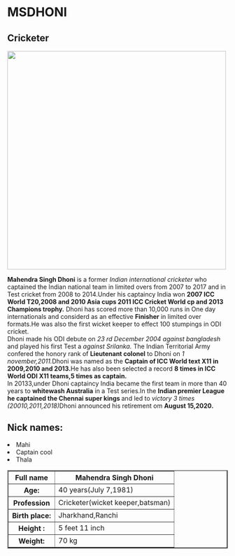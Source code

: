 <!DOCTYPE html>
 <html>
<head>
    <title> Mahendra Singh Dhoni</title>
</head>
<body> 
    <h1> MSDHONI</h1>
    <h2>Cricketer</h2>
    <img src="C:\Users\RITHIKAA\Pictures\msdhonipic.jpg   " width=500height="300" >
        <table width="300px "border="2px">
            <head>
                <tr>
                    <th> Full name</th>
                    <th>Mahendra Singh Dhoni </th>
                 </tr>
                 <tr>
                    <th>Age:</th>
                    <td>40 years(July 7,1981)</td>
                </tr>
                <tr>
                    <th>Profession</th>
                    <td>Cricketer(wicket keeper,batsman)</td>
                </tr>
                <tr>
                    <th>Birth place:</th>
                    <td>Jharkhand,Ranchi</td>
                </tr>
                <tr>
                    <th>Height :</th>
                    <td>5 feet 11 inch</td>
                </tr>
                <tr> 
                    <th>Weight:</th>
                    <td>70 kg</td>
                </tr>
                <p> <b>Mahendra Singh Dhoni</b> is a former <i>Indian international cricketer</i> who captained the Indian national team in limited overs
                    from 2007 to 2017 and in Test cricket from 2008 to 2014.Under his captaincy India won <b>2007 ICC World T20,2008 and 2010 Asia cups
                        2011 ICC Cricket World cp and 2013 Champions trophy.</b> Dhoni has scored more than 10,000 runs in One day internationals and 
                   considerd as an effective <b>Finisher</b> in limited over formats.He was also the first wicket keeper to effect 100 stumpings
                   in ODI cricket. <br> Dhoni made his ODI debute on <i>23 rd December 2004 against bangladesh</i> and played his first Test a <i>
                    against Srilanka. </i>The Indian Territorial Army confered the honory rank of <b>Lieutenant colonel</b> to Dhoni on
                    <i>1 november,2011.</i>Dhoni was named as the <b>Captain of ICC World text X11 in 2009,2010 and 2013.</b>He has
                    also been selected a record <b> 8 times in ICC World ODI X11 teams,5 times as captain.</b><br>
                    In 20133,under Dhoni captaincy India became the first  team in more than 40 years to <b> whitewash Australia</b>
                    in a Test series.In the <b>Indian premier League he captained the Chennai super kings </b>and led to <i>victory 3 times
                        (20010,2011,2018)</i>Dhoni announced his retirement om <b>August 15,2020.</b>
                       </p>
                   <h2>Nick names:</h2>
                   <u1>
                       <li> Mahi</li>
                       <li>Captain cool</li>
                       <li>Thala</li>
                   </u1>
            </body>
        </table>
</body>
 </html>
 
  
